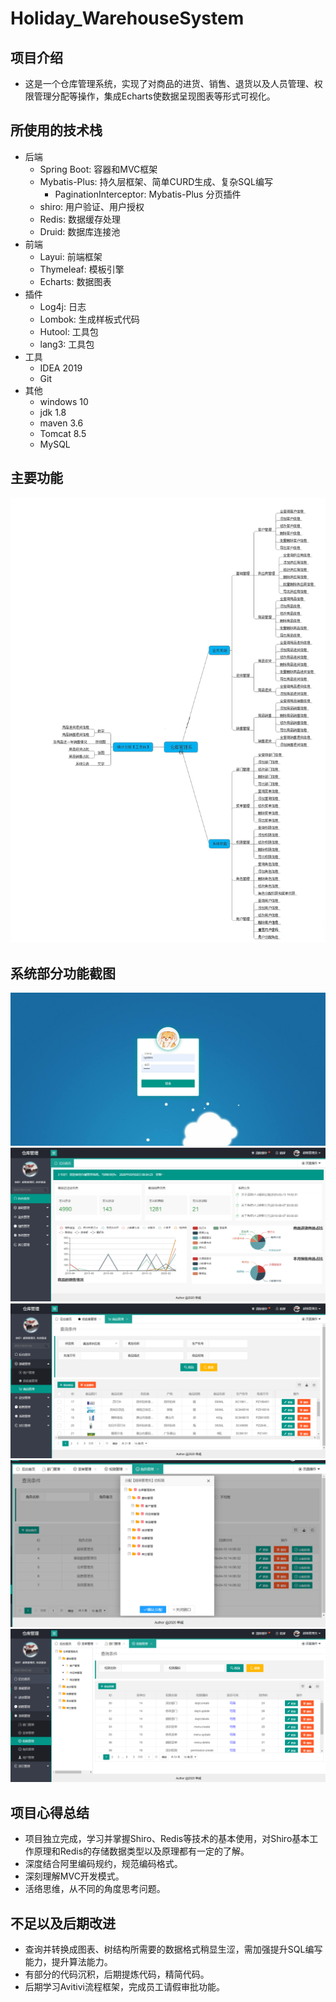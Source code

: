 # Holiday_WarehouseSystem
## 项目介绍
* 这是一个仓库管理系统，实现了对商品的进货、销售、退货以及人员管理、权限管理分配等操作，集成Echarts使数据呈现图表等形式可视化。
## 所使用的技术栈
* 后端
    * Spring Boot: 容器和MVC框架
    * Mybatis-Plus: 持久层框架、简单CURD生成、复杂SQL编写
        * PaginationInterceptor: Mybatis-Plus 分页插件
    * shiro: 用户验证、用户授权
    * Redis: 数据缓存处理
    * Druid: 数据库连接池
* 前端
    * Layui: 前端框架
    * Thymeleaf: 模板引擎
    * Echarts: 数据图表
* 插件
    * Log4j: 日志
    * Lombok: 生成样板式代码
    * Hutool: 工具包
    * lang3: 工具包
* 工具
    * IDEA 2019
    * Git
* 其他
    * windows 10
    * jdk 1.8
    * maven 3.6
    * Tomcat 8.5
    * MySQL
## 主要功能
![系统功能](https://github.com/Westins/holiday_WarehouseSystem/raw/master/demoImg/FunctionalDiagram.png) 
## 系统部分功能截图
![登录页面](https://github.com/Westins/holiday_WarehouseSystem/raw/master/demoImg/login.png) 
![登录主页(工作台)](https://github.com/Westins/holiday_WarehouseSystem/raw/master/demoImg/index.png) 
![商品管理](https://github.com/Westins/holiday_WarehouseSystem/raw/master/demoImg/GoodsManagement.png) 
![权限管理](https://github.com/Westins/holiday_WarehouseSystem/raw/master/demoImg/permissionsDistribution.png) 
![角色权限分配](https://github.com/Westins/holiday_WarehouseSystem/raw/master/demoImg/permissionsManagement.png) 
## 项目心得总结
* 项目独立完成，学习并掌握Shiro、Redis等技术的基本使用，对Shiro基本工作原理和Redis的存储数据类型以及原理都有一定的了解。
* 深度结合阿里编码规约，规范编码格式。
* 深刻理解MVC开发模式。
* 活络思维，从不同的角度思考问题。
## 不足以及后期改进
* 查询并转换成图表、树结构所需要的数据格式稍显生涩，需加强提升SQL编写能力，提升算法能力。
* 有部分的代码沉积，后期提炼代码，精简代码。
* 后期学习Avitivi流程框架，完成员工请假审批功能。
